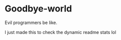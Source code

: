 # Goodbye-world

Evil programmers be like. 

I just made this to check the dynamic readme stats lol
